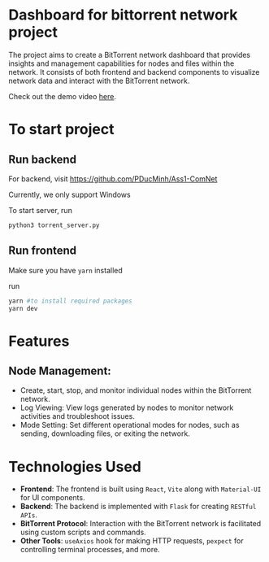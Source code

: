 # Dashboard for bittorrent network project

The project aims to create a BitTorrent network dashboard that provides insights and management capabilities for nodes and files within the network. It consists of both frontend and backend components to visualize network data and interact with the BitTorrent network.

Check out the demo video [here](https://drive.google.com/file/d/1wAp_sPgZ0bHa10BfyLFDjO7qglZ50Pil/view?usp=sharing).

# To start project

## Run backend

For backend, visit https://github.com/PDucMinh/Ass1-ComNet

Currently, we only support Windows

To start server, run

```bash
python3 torrent_server.py
```

## Run frontend

Make sure you have `yarn` installed

run

```bash
yarn #to install required packages
yarn dev
```

# Features

## Node Management:

- Create, start, stop, and monitor individual nodes within the BitTorrent network.
- Log Viewing: View logs generated by nodes to monitor network activities and troubleshoot issues.
- Mode Setting: Set different operational modes for nodes, such as sending, downloading files, or exiting the network.

# Technologies Used

- **Frontend**: The frontend is built using `React`, `Vite` along with `Material-UI` for UI components.
- **Backend**: The backend is implemented with `Flask` for creating `RESTful APIs`.
- **BitTorrent Protocol**: Interaction with the BitTorrent network is facilitated using custom scripts and commands.
- **Other Tools**: `useAxios` hook for making HTTP requests, `pexpect` for controlling terminal processes, and more.
